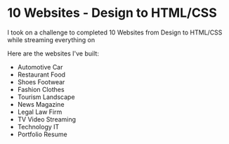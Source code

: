 # 10 Websites - Design to HTML/CSS

I took on a challenge to completed 10 Websites from Design to HTML/CSS while streaming everything on

Here are the websites I've built:

-   Automotive Car
-   Restaurant Food
-   Shoes Footwear
-   Fashion Clothes
-   Tourism Landscape
-   News Magazine
-   Legal Law Firm
-   TV Video Streaming
-   Technology IT
-   Portfolio Resume
